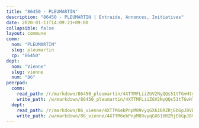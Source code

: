 ```yaml
---
title: "86450 - PLEUMARTIN"
description: "86450 - PLEUMARTIN | Entraide, Annonces, Initiatives"
date: 2020-01-11T14:09:21+09:00
collapsible: false
layout: commune
comm:
  nom: "PLEUMARTIN"
  slug: pleumartin
  cp: "86450"
dept:
  nom: "Vienne"
  slug: vienne
  num: "86"
peerpad:
  comm:
    read_path: /r/markdown/86450_pleumartin/4XTTMFLiiZGV2NyQQs51tTGvHtyCbQuum3rdiSz5fBRHhki1i
    write_path: /w/markdown/86450_pleumartin/4XTTMFLiiZGV2NyQQs51tTGvHtyCbQuum3rdiSz5fBRHhki1i-K3TgTjWqYMjoaLfDiP6aSfqF4QAZVogUPpNZj1NjUwhrqJqv99ye2YH6UZVbt6AaQDjmRWzrYoMYGC3uDBpeJgwhvZrxUZ28oBLBp58QiZ4BChiBHHzsf2iqWfyrCpFnBrWERPEk
  dept:
    read_path: /r/markdown/86_vienne/4XTTM6ebPnpM89vyqGX616RZRjEbGpJ8VDNVdSCrMHCb86ALN
    write_path: /w/markdown/86_vienne/4XTTM6ebPnpM89vyqGX616RZRjEbGpJ8VDNVdSCrMHCb86ALN-K3TgUEmU2PzobkNvYrNtR4DXtgm1qYeknzdEZmszmUFpRSMDjV62q8xZv1nUQEJqGnnT9H399N9TnzZMyT3rgAM3pHPbqGxVD33vWNzCSkbf2kxHwBfenpixiJuwbWaCBERwmNeA
---
```


